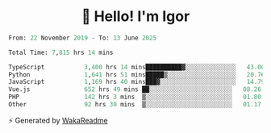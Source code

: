<h1 align="center">👋 Hello! I'm Igor</h1>

<!--START_SECTION:waka-->

```python
From: 22 November 2019 - To: 13 June 2025

Total Time: 7,815 hrs 14 mins

TypeScript           3,400 hrs 14 mins██████████▓░░░░░░░░░░░░░░   43.00 %
Python               1,641 hrs 51 mins█████▒░░░░░░░░░░░░░░░░░░░   20.76 %
JavaScript           1,169 hrs 40 mins███▓░░░░░░░░░░░░░░░░░░░░░   14.79 %
Vue.js               652 hrs 49 mins ██░░░░░░░░░░░░░░░░░░░░░░░   08.26 %
PHP                  142 hrs 3 mins  ▒░░░░░░░░░░░░░░░░░░░░░░░░   01.80 %
Other                92 hrs 30 mins  ▒░░░░░░░░░░░░░░░░░░░░░░░░   01.17 %
```

<!--END_SECTION:waka-->

⚡ Generated by [WakaReadme](https://github.com/athul/waka-readme)

